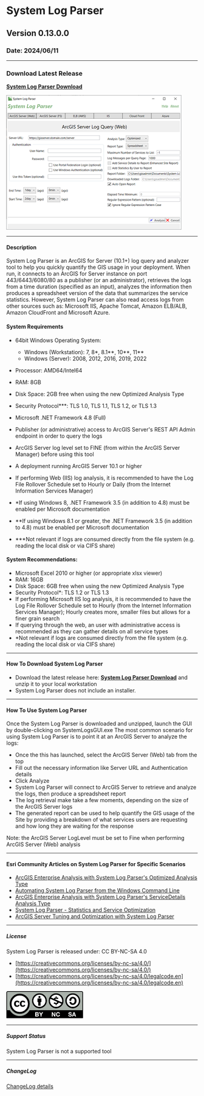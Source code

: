 # System Log Parser
## Version 0.13.0.0
### Date: 2024/06/11

-------------------------------
### Download Latest Release
[**System Log Parser Download**](../../raw/main/binaries/latest/SystemLogParser.zip)

![System Log Parser GUI](/assets/images/SystemLogsGUI_ArcGISServer_web_small.png)

-------------------------------
#### Description 
System Log Parser is an ArcGIS for Server (10.1+) log query and analyzer tool to
help you quickly quantify the GIS usage in your deployment.
When run, it connects to an ArcGIS for Server instance on port 443/6443/6080/80 as a publisher
(or an administrator), retrieves the logs from a time duration (specified as an input),
analyzes the information then produces a spreadsheet version of the data that
summarizes the service statistics.
However, System Log Parser can also read access logs from other sources such as:
Microsoft IIS, Apache Tomcat, Amazon ELB/ALB, Amazon CloudFront and Microsoft Azure.

#### System Requirements
 - 64bit Windows Operating System:
	- Windows (Workstation): 7, 8*, 8.1**, 10**, 11**
	- Windows (Server): 2008, 2012, 2016, 2019, 2022
 - Processor: AMD64/Intel64
 - RAM: 8GB
 - Disk Space: 2GB free when using the new Optimized Analysis Type 
 - Security Protocol***: TLS 1.0, TLS 1.1, TLS 1.2, or TLS 1.3
 - Microsoft .NET Framework 4.8 (Full)
 - Publisher (or administrative) access to ArcGIS Server's REST API Admin endpoint in order to query the logs
 - ArcGIS Server log level set to FINE (from within the ArcGIS Server Manager) before using this tool
 - A deployment running ArcGIS Server 10.1 or higher
 - If performing Web (IIS) log analysis, it is recommended to have the Log File Rollover Schedule set to Hourly or Daily (from the Internet Information Services Manager)

- *If using Windows 8, .NET Framework 3.5 (in addition to 4.8) must be enabled per Microsoft documentation
- **If using Windows 8.1 or greater, the .NET Framework 3.5 (in addition to 4.8) must be enabled per Microsoft documentation
- ***Not relevant if logs are consumed directly from the file system (e.g. reading the local disk or via CIFS share)

#### System Recommendations:
 - Microsoft Excel 2010 or higher (or appropriate xlsx viewer)
 - RAM: 16GB
 - Disk Space: 6GB free when using the new Optimized Analysis Type 
 - Security Protocol*: TLS 1.2 or TLS 1.3
 - If performing Microsoft IIS log analysis, it is recommended to have the Log File Rollover Schedule set to Hourly (from the Internet Information Services Manager); Hourly creates more, smaller files but allows for a finer grain search 
 - If querying through the web, an user with administrative access is recommended as they can gather details on all service types
 - *Not relevant if logs are consumed directly from the file system (e.g. reading the local disk or via CIFS share)

-------------------------------
#### How To Download System Log Parser
- Download the latest release here:
[**System Log Parser Download**](../../raw/main/binaries/latest/SystemLogParser.zip)
and unzip it to your local workstation
- System Log Parser does not include an installer.

-------------------------------
#### How To Use System Log Parser
Once the System Log Parser is downloaded and unzipped, launch the GUI by double-clicking on SystemLogsGUI.exe
The most common scenario for using System Log Parser is to point it at an ArcGIS Server to analyze the logs:
- Once the this has launched, select the ArcGIS Server (Web) tab from the top
- Fill out the necessary information like Server URL and Authentication details
- Click Analyze
- System Log Parser will connect to ArcGIS Server to retrieve and analyze the logs, then produce a spreadsheet report
- The log retrieval make take a few moments, depending on the size of the ArcGIS Server logs
- The generated report can be used to help quantify the GIS usage of the Site by providing a breakdown of what services users are requesting and how long they are waiting for the response

Note: the ArcGIS Server LogLevel must be set to Fine when performing ArcGIS Server (Web) analysis

-------------------------------
#### Esri Community Articles on System Log Parser for Specific Scenarios
- [ArcGIS Enterprise Analysis with System Log Parser's Optimized Analysis Type](https://community.esri.com/t5/implementing-arcgis-blog/arcgis-enterprise-analysis-with-system-log-parser/ba-p/1189005)
- [Automating System Log Parser from the Windows Command Line](https://community.esri.com/t5/implementing-arcgis-blog/automating-system-log-parser-from-the-windows/ba-p/1195294)
- [ArcGIS Enterprise Analysis with System Log Parser's ServiceDetails Analysis Type](https://community.esri.com/t5/implementing-arcgis-blog/arcgis-enterprise-analysis-with-system-log-parser/ba-p/1198115)
- [System Log Parser - Statistics and Service Optimization](https://community.esri.com/t5/implementing-arcgis-blog/system-log-parser-statistics-and-service/ba-p/886389)
- [ArcGIS Server Tuning and Optimization with System Log Parser
](https://community.esri.com/t5/implementing-arcgis-blog/arcgis-server-tuning-and-optimization-with-system/ba-p/886361)

-------------------------------
##### License
System Log Parser is released under: CC BY-NC-SA 4.0
- [https://creativecommons.org/licenses/by-nc-sa/4.0/](https://creativecommons.org/licenses/by-nc-sa/4.0/)
- [https://creativecommons.org/licenses/by-nc-sa/4.0/legalcode.en](https://creativecommons.org/licenses/by-nc-sa/4.0/legalcode.en)
<img src="/assets/images/by-nc-sa.png" width="202" height="71">

-------------------------------
##### Support Status
System Log Parser is not a supported tool

-------------------------------
##### ChangeLog
[ChangeLog details](https://github.com/ArcGIS/SystemLogParser/blob/main/CHANGELOG.md)
